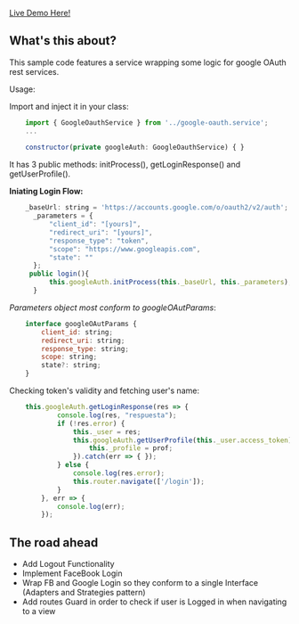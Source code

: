 

[Live Demo Here!](https://puricamaykol.github.io/angularLogin/dist)

What's this about?
------------------

This sample code features a service wrapping some logic for google OAuth rest services.

Usage:

Import and inject it in your class:

```javascript
    import { GoogleOauthService } from '../google-oauth.service';
    ...
    
    constructor(private googleAuth: GoogleOauthService) { }
```

It has 3 public methods: initProcess(), getLoginResponse() and getUserProfile().

**Iniating Login Flow:**

```javascript
    _baseUrl: string = 'https://accounts.google.com/o/oauth2/v2/auth';
      _parameters = {
    	  "client_id": "[yours]",
    	  "redirect_uri": "[yours]",
    	  "response_type": "token",
    	  "scope": "https://www.googleapis.com",
    	  "state": ""
      };
     public login(){
    	  this.googleAuth.initProcess(this._baseUrl, this._parameters);
      }
```      
*Parameters object most conform to googleOAutParams*:

```javascript
    interface googleOAutParams {
    	client_id: string;
    	redirect_uri: string;
    	response_type: string;
    	scope: string;
    	state?: string;
    }
```

Checking token's validity and fetching user's name:

```javascript
    this.googleAuth.getLoginResponse(res => {
            console.log(res, "respuesta");
            if (!res.error) {
                this._user = res;
                this.googleAuth.getUserProfile(this._user.access_token).then(prof => {
                    this._profile = prof;
                }).catch(err => { });
            } else {
                console.log(res.error);
                this.router.navigate(['/login']);
            }
        }, err => {
            console.log(err);
        });
```


The road ahead
--------------

 - Add Logout Functionality
 - Implement FaceBook Login
 - Wrap FB and Google Login so they conform to a single Interface (Adapters
   and Strategies pattern)
 - Add routes Guard in order to check if user is Logged in when navigating to a view
